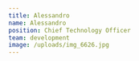```yaml
---
title: Alessandro
name: Alessandro
position: Chief Technology Officer
team: development
image: /uploads/img_6626.jpg
---
```

